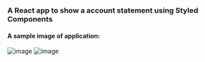 ### A React app to show a account statement using Styled Components

#### A sample image of application:
![image](https://user-images.githubusercontent.com/96549725/177060382-0f82574f-ab11-4ebe-96bb-9160e2dd2ec1.png)
![image](https://user-images.githubusercontent.com/96549725/177060396-a8e3228e-6ac3-455b-9ac3-d15ae1adc539.png)

